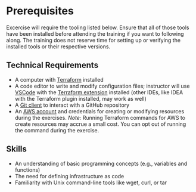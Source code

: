 # Prerequisites

Excercise will require the tooling listed below. Ensure that all of those tools have been installed before attending the training if you want to following along. The training does not reserve time for setting up or verifying the installed tools or their respective versions.

## Technical Requirements

* A computer with [Terraform](https://www.terraform.io/downloads) installed
* A code editor to write and modify configuration files; instructor will use [VSCode](https://code.visualstudio.com/download) with the [Terraform extension](https://marketplace.visualstudio.com/items?itemName=HashiCorp.terraform) installed (other IDEs, like IDEA with the Terraform plugin installed, may work as well)
* A [Git client](https://git-scm.com/downloads) to interact with a GitHub repository
* An [AWS account](https://aws.amazon.com/) and credentials for creating or modifying resources during the exercises. _Note:_ Running Terraform commands for AWS to create resources may accrue a small cost. You can opt out of running the command during the exercise.

## Skills

* An understanding of basic programming concepts (e.g., variables and functions)
* The need for defining infrastructure as code
* Familiarity with Unix command-line tools like wget, curl, or tar